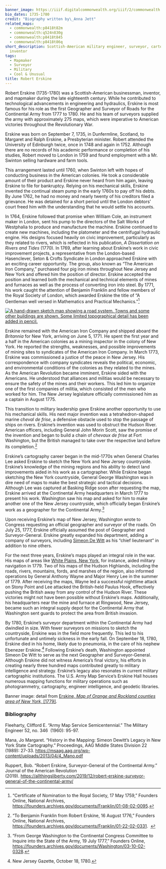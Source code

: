```yaml
---
banner_image: https://iiif.digitalcommonwealth.org/iiif/2/commonwealth:q524n831r/117,2608,2320,1218/,1200/0/default.jpg
bio_dates: 1735-1780
credit: "Biography written by\_Anna Jett"
related_maps:
  - commonwealth:p8418t82m
  - commonwealth:q524n830g
  - commonwealth:p8418t845
  - commonwealth:p8418t86q
short_description: Scottish-American military engineer, surveyor, cartographer, and
  inventor
tags:
  - Mapmaker
  - Surveyor
  - Military
  - Cool & Unusual
title: Robert Erskine
---
```

Robert Erskine (1735-1780) was a Scottish-American businessman, inventor, and mapmaker during the late eighteenth century. While he contributed to technological advancements in engineering and hydraulics, Erskine is most famous for his role as the first Geographer and Surveyor of Roads for the Continental Army from 1777 to 1780. He and his team of surveyors supplied the army with approximately 275 maps, which were imperative to American victories throughout the Revolutionary War.

Erskine was born on September 7, 1735, in Dunfermline, Scotland, to Margaret and Ralph Erskine, a Presbyterian minister. Robert attended the University of Edinburgh twice, once in 1748 and again in 1752. Although there are no records of his academic performance or completion of his studies, Robert moved to London in 1759 and found employment with a Mr. Swinton selling hardware and farm tools.

This arrangement lasted until 1760, when Swinton left with hopes of conducting business in the American colonies. He took a considerable amount of their product and Erskine never heard from him again, leaving Erskine to file for bankruptcy. Relying on his mechanical skills, Erskine invented the continual steam pump in the early 1760s to pay off his debts. By June 1762, he had no money and nearly twenty of his creditors filed a grievance. He was detained for a short period until the London debtors’ court freed him with the understanding that he would settle his accounts.

In 1764, Erskine followed that promise when William Cole, an instrument maker in London, sent his pump to the directors of the Salt Works of Westphalia to produce and manufacture the machine. Erskine continued to create new machines, including the platometer and the centrifugal hydraulic engine. His designs focused heavily on civic improvement, particularly as they related to rivers, which is reflected in his publication, _A Dissertation on Rivers and Tides_ (1770). In 1769, after learning about Erskine’s work in civic improvement projects, a representative from the London-based Hasenclever, Seton & Crofts Syndicate in London approached Erskine with an exciting career opportunity. The group, also known as “The American Iron Company,” purchased four pig iron mines throughout New Jersey and New York and offered him the position of director. Erskine accepted the position and learned both the mechanical and technical elements of mines and furnaces as well as the process of converting iron into steel. By 1771, his work caught the attention of Benjamin Franklin and fellow members of the Royal Society of London, which awarded Erskine the title of “A Gentleman well versed in Mathematics and Practical Mechanics.”[^1]

[![A hand-drawn sketch map showing a road system. Towns and some other buildings are shown. Some limited topographical detail has been added in pencil.](https://iiif.digitalcommonwealth.org/iiif/2/commonwealth:p8418t870/144,96,5179,7329/567,/0/default.jpg "A map made by Robert Erskine in 1779 showing roads in Westchester County, New York and western Fairfield County, Connecticut")](/maps/commonwealth:p8418t86q)

Erskine remained with the American Iron Company and shipped aboard the _Britannia_ for New York, arriving on June 5, 1771. He spent the first year and a half in the American colonies as a mining inspector in the colony of New York. He reported the strengths, weaknesses, and possible improvements of mining sites to syndicates of the American Iron Company. In March 1773, Erskine was commissioned a justice of the peace in New Jersey. His correspondence with company syndicates reveals the political, economic, and environmental conditions of the colonies as they related to the mines. As the American Revolution became imminent, Erskine sided with the Americans. He understood that alliances and militias would be necessary to ensure the safety of the mines and their workers. This led him to organize one of the first companies of militia, which consisted of the men who worked for him. The New Jersey legislature officially commissioned him as a captain in August 1775.

This transition to military leadership gave Erskine another opportunity to use his mechanical skills. His next major invention was a tetrahedron-shaped marine _cheval de frise_, a defensive obstacle used to stop the passage of ships on rivers. Erskine’s invention was used to obstruct the Hudson River. American officers, including General John Morin Scott, saw the promise of the invention and began to build a chain of _chevaux de frise_ at Fort Washington, but the British managed to take over the respective land before its completion.[^2]

Erskine’s cartography career began in the mid-1770s when General Charles Lee asked Erskine to sketch the New York and New Jersey countryside. Erskine’s knowledge of the mining regions and his ability to detect land improvements aided in his work as a cartographer. While Erskine began sketching the New York countryside, General George Washington was in dire need of maps to make the best strategic and tactical decisions. Although Lee was captured at Basking Ridge soon after requesting the map, Erskine arrived at the Continental Army headquarters in March 1777 to present his work. Washington saw his map and asked for him to make another one of the New Jersey countryside, which officially began Erskine’s work as a geographer for the Continental Army.[^3]

Upon receiving Erskine’s map of New Jersey, Washington wrote to Congress requesting an official geographer and surveyor of the roads. On July 25, 1777, Erskine officially assumed the post of Geographer and Surveyor-General. Erskine greatly expanded his department, adding a company of surveyors, including [Simeon De Witt](/people/simeon-de-witt) as his “chief lieutenant” in addition to nine others.

For the next three years, Erskine’s maps played an integral role in the war. His maps of areas like [White Plains, New York](/maps/commonwealth:p8418t86q), for instance, aided military navigation in 1779. Two of his maps of the Hudson Highlands, including the roads, rivers, mountains, fords, and marshes of the region, also informed operations by General Anthony Wayne and Major Henry Lee in the summer of 1779. After receiving the maps, Wayne led a successful nighttime attack on Stony Point and Lee attacked the British-held Paulus Hook, effectively pushing the British away from any control of the Hudson River. These victories might not have been possible without Erskine’s maps. Additionally, his headquarters near the mine and furnace at Ringwood, New Jersey, became such an integral supply depot for the Continental Army that Washington sent guards to protect the area from British invasion.

By 1780, Erskine’s surveyor department within the Continental Army had dwindled in size. With fewer surveyors on missions to sketch the countryside, Erskine was in the field more frequently. This led to his unfortunate and untimely sickness in the early fall. On September 18, 1780, Erskine died in his home, likely due to pneumonia, in the care of his nephew Ebenezer Erskine.[^4] Following Erskine’s death, Washington appointed Simeon De Witt to serve as the next Geographer and Surveyor-General. Although Erskine did not witness America’s final victory, his efforts in creating nearly three hundred maps contributed greatly to military intelligence and strategy. Erskine’s legacy also resonates in current military cartographic institutions. The U.S. Army Map Service’s Erskine Hall houses numerous mapping functions for military operations such as photogrammetry, cartography, engineer intelligence, and geodetic libraries.

Banner image: detail from [Erskine, _Map of Orange and Rockland counties area of New York,_ \[1779\]](/maps/commonwealth:q524n830g).

[^1]: “Certificate of Nomination to the Royal Society, 17 May 1759,” Founders Online, National Archives, https://founders.archives.gov/documents/Franklin/01-08-02-0095.

[^2]: “To Benjamin Franklin from Robert Erskine, 16 August 1776,” Founders Online, National Archives, https://founders.archives.gov/documents/Franklin/01-22-02-0331.  

[^3]: “From George Washington to the Continental Congress Committee to Inquire into the State of the Army, 19 July 1777,” Founders Online, https://founders.archives.gov/documents/Washington/03-10-02-0328.

[^4]: New Jersey Gazette, October 18, 1780.

### Bibliography

Fleeharty, Clifford E. “Army Map Service Semicentennial.” The Military Engineer 52, no. 346  (1960): 95-97.

Mana, Jo Margaret. “History in the Mapping: Simeon Dewitt’s Legacy in New York State Cartography.” Proceedings, AAG Middle States Division 22 (1989): 27-33. https://msaag.aag.org/wp-content/uploads/2013/04/4_Mano.pdf

Ruppert, Bob. “Robert Erskine, Surveyor-General of the Continental Army.” Journal of the American Revolution (2019). https://allthingsliberty.com/2019/12/robert-erskine-surveyor-general-of-the-continental-army/
